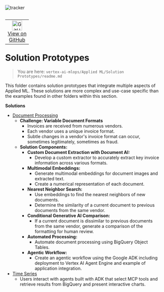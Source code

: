 ![tracker](https://us-central1-vertex-ai-mlops-369716.cloudfunctions.net/pixel-tracking?path=statmike%2Fvertex-ai-mlops%2FApplied+ML%2FSolution+Prototypes&file=readme.md)
<!--- header table --->
<table align="left">     
  <td style="text-align: center">
    <a href="https://github.com/statmike/vertex-ai-mlops/blob/main/Applied%20ML/Solution%20Prototypes/readme.md">
      <img width="32px" src="https://www.svgrepo.com/download/217753/github.svg" alt="GitHub logo">
      <br>View on<br>GitHub
    </a>
  </td>
</table><br/><br/><br/><br/>

---
# Solution Prototypes
> You are here: `vertex-ai-mlops/Applied ML/Solution Prototypes/readme.md`

This folder contains solution prototypes that integrate multiple aspects of Applied ML. These solutions are more complex and use-case specific than the examples found in other folders within this section.

**Solutions**

- [Document Processing](./document-processing/readme.md)
  - **Challenge: Variable Document Formats**
    - Invoices are received from numerous vendors.
    - Each vendor uses a unique invoice format.
    - Subtle changes in a vendor's invoice format can occur, sometimes legitimately, sometimes as fraud.
  - **Solution Components:**
    - **Custom Document Extraction with Document AI:**
      - Develop a custom extractor to accurately extract key invoice information across various formats.
    - **Multimodal Embeddings:**
      - Generate multimodal embeddings for document images and extracted text.
      - Create a numerical representation of each document.
    - **Nearest Neighbor Search:**
      - Use embeddings to find the nearest neighbors of new documents.
      - Determine the similarity of a current document to previous documents from the same vendor.
    - **Conditional Generative AI Comparison:**
      - If a current document is dissimilar to previous documents from the same vendor, generate a comparison of the formatting for human review.
    - **Automated Processing:**
      - Automate document processing using BigQuery Object Tables.
    - **Agentic Workflow:**
      - Create an agentic workflow using the Google ADK including deployment to Vertex AI Agent Engine and example of application integration.
- [Time Series](./time-series/readme.md)
  - Users interact with agents built with ADK that select MCP tools and retrieve results from BigQuery and present interactive charts.

